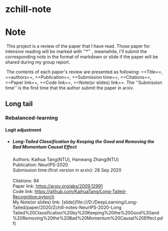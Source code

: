 # zchill-note
# Note

​	This project is a review of the paper that I have read. Those paper for intensive reading will be marked with ''*'' , meanwhile, I'll      submit the corresponding note in the format of markdown or slide if the paper will be shared during my group report.

​	The contents of each paper's review are  presented as following: ==Title==, ==authors==, ==Publication==, ==Submission time==, ==Citations==, ==Paper link==, ==Code link==, ==Note(or slides) link==. The ''Submission time'' is the first time that the author submit the paper in arxiv.



## Long tail



### Rebalanced-learning



#### Logit adjustment



- ##### Long-Tailed Classification by Keeping the Good  and Removing the Bad Momentum Causal Effect<br>

  Authors: Kaihua Tang(NTU), Hanwang Zhang(NTU)<br>
  Publication: NeurIPS-2020<br>	
  Submission time:(first version in arxiv): 28 Sep 2020<br>  
  Citations: 94<br>
  Paper link: <https://arxiv.org/abs/2009.12991><br>
  Code link: <https://github.com/KaihuaTang/Long-Tailed-Recognition.pytorch><br>
  My Note(or slides) link: [slide](file:///D:/DeepLearning/Long-Tailed/paper/2020/Zchill-notes-NeurIPS-2020-Long Tailed%20Classification%20by%20Keeping%20the%20Good%20and%20Removing%20the%20Bad%20Momentum%20Causal%20Effect.pdf)<br>



  
